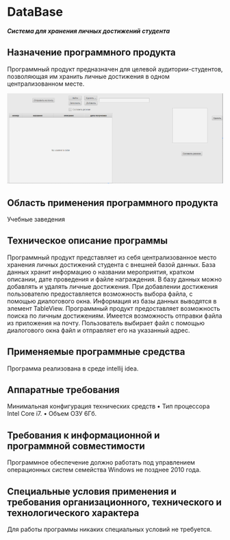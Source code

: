 # DataBase
***Система для хранения личных достижений студента***
<h2> Назначение программного продукта</h2>
Программный продукт предназначен для целевой аудитории-студентов, позволяющая им хранить личные достижения в одном централизованном месте.

![Image alt](../img/Screenshot_4.png)
<h2>Область применения программного продукта</h2>
Учебные заведения 
<h2>Техническое описание программы</h2>
Программный продукт представляет из себя централизованное место хранения личных достижений студента с внешней базой данных.
База данных хранит информацию о названии мероприятия, кратком описании, дате проведения и файле награждения.
В базу данных можно добавлять и удалять личные достижения.
При добавлении достижения пользователю предоставляется возможность выбора файла, с помощью диалогового окна. 
Информация из базы данных выводятся в элемент TableView. 
Программный продукт предоставляет возможность поиска по личным достижениям. 
Имеется возможность отправки файла из приложения на почту. 
Пользователь выбирает файл с помощью диалогового окна файл и отправляет его на указанный адрес.
<h2>Применяемые программные средства</h2>
Программа реализована в среде intellij idea.
<h2>Аппаратные требования</h2>
Минимальная конфигурация технических средств
•	Тип процессора 	   Intel Core i7.
•	Объем ОЗУ	   6Гб.
<h2> Требования к информационной и программной совместимости</h2>
 Программное обеспечение должно работать под управлением операционных систем семейства Windows не позднее 2010 года. 
<h2> Специальные условия применения и требования организационного, технического и технологического характера</h2>
Для работы программы никаких специальных условий не требуется.

